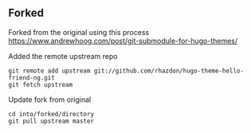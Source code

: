 ## Forked

Forked from the original using this process https://www.andrewhoog.com/post/git-submodule-for-hugo-themes/

Added the remote upstream repo
```
git remote add upstream git://github.com/rhazdon/hugo-theme-hello-friend-ng.git
git fetch upstream
```

Update fork from original
```
cd into/forked/directory
git pull upstream master
```